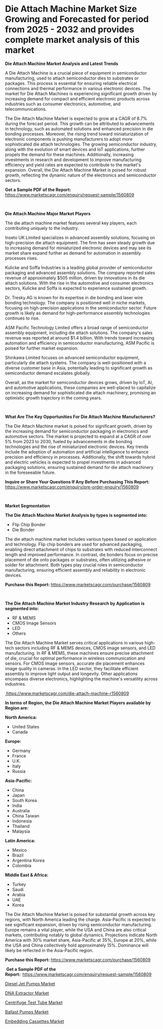 <p><h1>Die Attach Machine Market Size Growing and Forecasted for period from 2025 - 2032 and provides complete market analysis of this market</h1></p><p><strong>Die Attach Machine Market Analysis and Latest Trends</strong></p>
<p><p>A Die Attach Machine is a crucial piece of equipment in semiconductor manufacturing, used to attach semiconductor dies to substrates or packages. This process is essential for ensuring reliable electrical connections and thermal performance in various electronic devices. The market for Die Attach Machines is experiencing significant growth driven by increasing demand for compact and efficient electronic products across industries such as consumer electronics, automotive, and telecommunications.</p><p>The Die Attach Machine Market is expected to grow at a CAGR of 8.7% during the forecast period. This growth can be attributed to advancements in technology, such as automated solutions and enhanced precision in die bonding processes. Moreover, the rising trend toward miniaturization of electronic components is pushing manufacturers to adopt more sophisticated die attach technologies. The growing semiconductor industry, along with the evolution of smart devices and IoT applications, further propels the demand for these machines. Additionally, increasing investments in research and development to improve manufacturing efficiency and yield rates are expected to contribute to the market's expansion. Overall, the Die Attach Machine Market is poised for robust growth, reflecting the dynamic nature of the electronics and semiconductor sectors.</p></p>
<p><strong>Get a Sample PDF of the Report:&nbsp;</strong> <a href="https://www.marketscagr.com/enquiry/request-sample/1560809?utm_campaign=2012&utm_medium=2&utm_source=Github&utm_content=ia&utm_term=08042025&utm_id=die-attach-machine">https://www.marketscagr.com/enquiry/request-sample/1560809</a></p>
<p>&nbsp;</p>
<p><strong>Die Attach Machine Major Market Players</strong></p>
<p><p>The die attach machine market features several key players, each contributing uniquely to the industry. </p><p>Inseto UK Limited specializes in advanced assembly solutions, focusing on high-precision die attach equipment. The firm has seen steady growth due to increasing demand for miniaturized electronic devices and may see its market share expand further as demand for automation in assembly processes rises.</p><p>Kulicke and Soffa Industries is a leading global provider of semiconductor packaging and advanced assembly solutions. The company reported sales revenue of approximately $505 million, driven by innovations in its die attach solutions. With the rise in the automotive and consumer electronics sectors, Kulicke and Soffa is expected to experience sustained growth.</p><p>Dr. Tresky AG is known for its expertise in die bonding and laser wire bonding technology. The company is positioned well in niche markets, focusing on high-precision applications in the semiconductor sector. Future growth is likely as demand for high-performance assembly technologies continues to rise.</p><p>ASM Pacific Technology Limited offers a broad range of semiconductor assembly equipment, including die attach solutions. The company's sales revenue was reported at around $1.4 billion. With trends toward increasing automation and efficiency in semiconductor manufacturing, ASM Pacific is poised for further market expansion.</p><p>Shinkawa Limited focuses on advanced semiconductor equipment, particularly die attach systems. The company is well-positioned with a diverse customer base in Asia, potentially leading to significant growth as semiconductor demand escalates globally.</p><p>Overall, as the market for semiconductor devices grows, driven by IoT, AI, and automotive applications, these companies are well-placed to capitalize on increasing demand for sophisticated die attach machinery, promising an optimistic growth trajectory in the coming years.</p></p>
<p>&nbsp;</p>
<p><strong>What Are The Key Opportunities For Die Attach Machine Manufacturers?</strong></p>
<p><p>The Die Attach Machine market is poised for significant growth, driven by the increasing demand for semiconductor packaging in electronics and automotive sectors. The market is projected to expand at a CAGR of over 5% from 2023 to 2030, fueled by advancements in die bonding technologies and the rise of miniaturized electronic devices. Key trends include the adoption of automation and artificial intelligence to enhance precision and efficiency in processes. Additionally, the shift towards hybrid and electric vehicles is expected to propel investments in advanced packaging solutions, ensuring sustained demand for die attach machinery in the foreseeable future.</p></p>
<p><strong>Inquire or Share Your Questions If Any Before Purchasing This Report:</strong> <a href="https://www.marketscagr.com/enquiry/pre-order-enquiry/1560809?utm_campaign=2012&utm_medium=2&utm_source=Github&utm_content=ia&utm_term=08042025&utm_id=die-attach-machine">https://www.marketscagr.com/enquiry/pre-order-enquiry/1560809</a></p>
<p>&nbsp;</p>
<p><strong>Market Segmentation</strong></p>
<p><strong>The Die Attach Machine Market Analysis by types is segmented into:</strong></p>
<p><ul><li>Flip Chip Bonder</li><li>Die Bonder</li></ul></p>
<p><p>The die attach machine market includes various types based on application and technology. Flip chip bonders are used for advanced packaging, enabling direct attachment of chips to substrates with reduced interconnect length and improved performance. In contrast, die bonders focus on precise placement of die onto packages or substrates, often utilizing adhesive or solder for attachment. Both types play crucial roles in semiconductor manufacturing, ensuring efficient assembly and reliability in electronic devices.</p></p>
<p><strong>Purchase this Report:&nbsp;</strong><a href="https://www.marketscagr.com/purchase/1560809?utm_campaign=2012&utm_medium=2&utm_source=Github&utm_content=ia&utm_term=08042025&utm_id=die-attach-machine">https://www.marketscagr.com/purchase/1560809</a></p>
<p>&nbsp;</p>
<p><strong>The Die Attach Machine Market Industry Research by Application is segmented into:</strong></p>
<p><ul><li>RF & MEMS</li><li>CMOS Image Sensors</li><li>LED</li><li>Others</li></ul></p>
<p><p>The Die Attach Machine Market serves critical applications in various high-tech sectors including RF & MEMS devices, CMOS image sensors, and LED manufacturing. In RF & MEMS, these machines ensure precise attachment of die, crucial for optimal performance in wireless communication and sensors. For CMOS image sensors, accurate die placement enhances image quality in cameras. In the LED sector, they facilitate efficient assembly to improve light output and longevity. Other applications encompass diverse electronics, highlighting the machine's versatility across industries.</p></p>
<p><a href="https://www.marketscagr.com/die-attach-machine-r1560809?utm_campaign=2012&utm_medium=2&utm_source=Github&utm_content=ia&utm_term=08042025&utm_id=die-attach-machine">&nbsp;https://www.marketscagr.com/die-attach-machine-r1560809</a></p>
<p><strong>In terms of Region, the Die Attach Machine Market Players available by Region are:</strong></p>
<p>
    <p> <strong> North America: </strong>
        <ul>
            <li>United States</li>
            <li>Canada</li>
        </ul>
        </p> 
    <p> <strong> Europe: </strong>
        <ul>
            <li>Germany</li>
            <li>France</li>
            <li>U.K.</li>
            <li>Italy</li>
            <li>Russia</li>
        </ul>
        </p> 
    <p> <strong> Asia-Pacific: </strong>
        <ul>
            <li>China</li>
            <li>Japan</li>
            <li>South Korea</li>
            <li>India</li>
            <li>Australia</li>
            <li>China Taiwan</li>
            <li>Indonesia</li>
            <li>Thailand</li>
            <li>Malaysia</li>
        </ul>
        </p> 
    <p> <strong> Latin America: </strong>
        <ul>
            <li>Mexico</li>
            <li>Brazil</li>
            <li>Argentina Korea</li>
            <li>Colombia</li>
        </ul>
        </p> 
    <p> <strong> Middle East & Africa: </strong>
        <ul>
            <li>Turkey</li>
            <li>Saudi</li>
            <li>Arabia</li>
            <li>UAE</li>
            <li>Korea</li>
        </ul>
    </p>
    </p>
<p><p>The Die Attach Machine Market is poised for substantial growth across key regions, with North America leading the charge. Asia-Pacific is expected to see significant expansion, driven by rising semiconductor manufacturing. Europe remains a vital player, while the USA and China are also critical markets, contributing notably to global dynamics. Projections indicate North America with 30% market share, Asia-Pacific at 35%, Europe at 20%, while the USA and China collectively hold approximately 15%. Dominance will likely be reflected in the Asia-Pacific region.</p></p>
<p><strong>Purchase this Report: </strong><a href="https://www.marketscagr.com/purchase/1560809?utm_campaign=2012&utm_medium=2&utm_source=Github&utm_content=ia&utm_term=08042025&utm_id=die-attach-machine">https://www.marketscagr.com/purchase/1560809</a></p>
<p>&nbsp;<strong>Get a Sample PDF of the Report:&nbsp;&nbsp;</strong><a href="https://www.marketscagr.com/enquiry/request-sample/1560809?utm_campaign=2012&utm_medium=2&utm_source=Github&utm_content=ia&utm_term=08042025&utm_id=die-attach-machine">https://www.marketscagr.com/enquiry/request-sample/1560809</a></p>
<p><strong></strong></p>
<p><p><a href="https://github.com/sivyerloucks/Market-Research-Report-List-1/blob/main/diesel-jet-pumps-market.md?utm_campaign=2012&utm_medium=2&utm_source=Github&utm_content=ia&utm_term=08042025&utm_id=die-attach-machine">Diesel Jet Pumps Market</a></p><p><a href="https://www.linkedin.com/pulse/dna-extractor-market-analysis-forecast-5-cagr-detailed-evaluation-pflhc?utm_campaign=2012&utm_medium=2&utm_source=Github&utm_content=ia&utm_term=08042025&utm_id=die-attach-machine">DNA Extractor Market</a></p><p><a href="https://www.linkedin.com/pulse/market-dynamics-centrifuge-test-tube-projected-118-cagr-from-2025-ysjec?utm_campaign=2012&utm_medium=2&utm_source=Github&utm_content=ia&utm_term=08042025&utm_id=die-attach-machine">Centrifuge Test Tube Market</a></p><p><a href="https://github.com/safatabhee/Market-Research-Report-List-1/blob/main/ballast-pumps-market.md?utm_campaign=2012&utm_medium=2&utm_source=Github&utm_content=ia&utm_term=08042025&utm_id=die-attach-machine">Ballast Pumps Market</a></p><p><a href="https://www.linkedin.com/pulse/exploring-growth-opportunities-embedding-cassettes-market-blx1c?utm_campaign=2012&utm_medium=2&utm_source=Github&utm_content=ia&utm_term=08042025&utm_id=die-attach-machine">Embedding Cassettes Market</a></p></p>